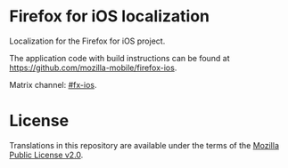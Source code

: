 # Firefox for iOS localization
Localization for the Firefox for iOS project.

The application code with build instructions can be found
at <https://github.com/mozilla-mobile/firefox-ios>.

Matrix channel: [#fx-ios](https://chat.mozilla.org/#/room/%23fx-ios:mozilla.org).

# License

Translations in this repository are available under the terms of the [Mozilla Public License v2.0](http://www.mozilla.org/MPL/2.0/).
